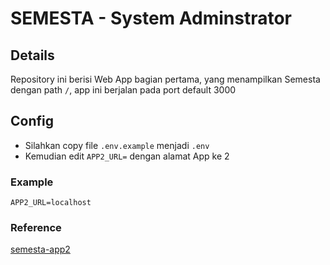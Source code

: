 # SEMESTA - System Adminstrator
## Details
Repository ini berisi Web App bagian pertama, yang menampilkan Semesta dengan path ```/```, app ini berjalan pada port default 3000
## Config
- Silahkan copy file ```.env.example``` menjadi ```.env``` 
- Kemudian edit ```APP2_URL=``` dengan alamat App ke 2

### Example
```APP2_URL=localhost```

### Reference
[semesta-app2](https://github.com/islamyakin/semesta-app2)